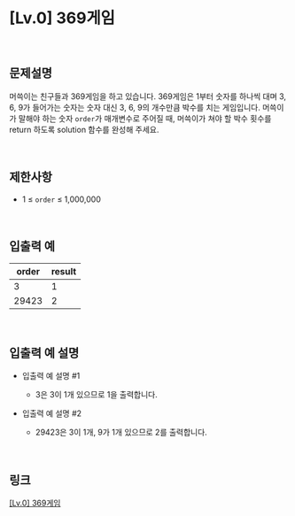 # [Lv.0] 369게임

<br>

## 문제설명
머쓱이는 친구들과 369게임을 하고 있습니다. 369게임은 1부터 숫자를 하나씩 대며 3, 6, 9가 들어가는 숫자는 숫자 대신 3, 6, 9의 개수만큼 박수를 치는 게임입니다. 머쓱이가 말해야 하는 숫자 `order`가 매개변수로 주어질 때, 머쓱이가 쳐야 할 박수 횟수를 return 하도록 solution 함수를 완성해 주세요.

<br>

## 제한사항
- 1 ≤ `order` ≤ 1,000,000

<br>

## 입출력 예
| order | result |
|---|---|
| 3 | 1 |
| 29423 | 2 |

<br>

## 입출력 예 설명
- 입출력 예 설명 #1
    - 3은 3이 1개 있으므로 1을 출력합니다.

- 입출력 예 설명 #2
    - 29423은 3이 1개, 9가 1개 있으므로 2를 출력합니다.

<br>

## 링크
[[Lv.0] 369게임](https://school.programmers.co.kr/learn/courses/30/lessons/120891)
